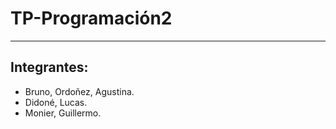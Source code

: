 # TP-Programación2
--------------------------------------------------
## Integrantes:
* Bruno, Ordoñez, Agustina.
* Didoné, Lucas.
* Monier, Guillermo.
